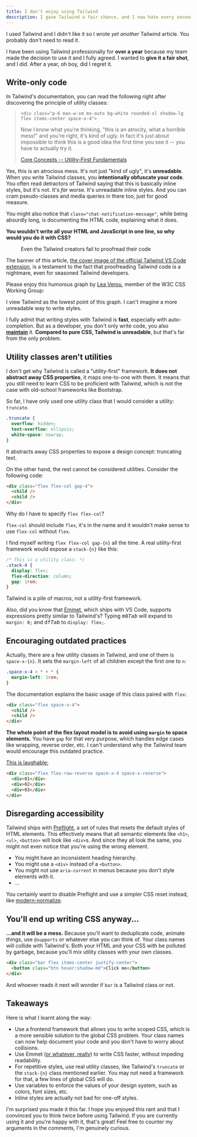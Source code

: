 ```yaml
---
title: I don't enjoy using Tailwind
description: I gave Tailwind a fair chance, and I now hate every second of it.
---
```


<script context="module">
  import banner from './banner.png?enhanced&w=1600;800';
  import { Tldr } from '$lib/markdown';
  export { banner };
</script>

<Tldr>

I used Tailwind and I didn't like it so I wrote _yet another_ Tailwind article. You probably don't need to read it.

</Tldr>

I have been using Tailwind professionally for **over a year** because my team made the decision to use it and I fully agreed. I wanted to **give it a fair shot**, and I did. After a year, oh boy, did I regret it.

## Write-only code

In Tailwind's documentation, you can read the following right after discovering the principle of utility classes:

> `<div class="p-6 max-w-sm mx-auto bg-white rounded-xl shadow-lg flex items-center space-x-4">`
>
> Now I know what you're thinking, "this is an atrocity, what a horrible mess!" and you're right, it's kind of ugly. In fact it's just about impossible to think this is a good idea the first time you see it -- you have to actually try it.
>
> [Core Concepts -- Utility-First Fundamentals](https://tailwindcss.com/docs/utility-first)

Yes, this is an atrocious mess. It's not just "kind of ugly", it's **unreadable**. When you write Tailwind classes, you **intentionally obfuscate your code**. You often read detractors of Tailwind saying that this is basically inline styles, but it's not. It's _far_ worse. It's unreadable inline styles. And you can cram pseudo-classes and media queries in there too, just for good measure.

You might also notice that `class="chat-notification-message"`, while being absurdly long, is documenting the HTML code, explaining what it does.

**You wouldn't write all your HTML and JavaScript in one line, so why would you do it with CSS?**

<figure>
<enhanced:img src={banner} alt="Cover of the official Tailwind VS Code extension, with inconsistencies circled" />
<figcaption>Even the Tailwind creators fail to proofread their code</figcaption>
</figure>

The banner of this article, [the cover image of the official Tailwind VS Code extension](https://github.com/tailwindlabs/tailwindcss-intellisense/blob/1f7e9e9149bd0f56bc1e9cdae703b1f407510582/packages/vscode-tailwindcss/.github/banner.png), is a testament to the fact that proofreading Tailwind code is a nightmare, even for seasoned Tailwind developers.

Please enjoy this humorous graph by [Lea Verou](https://twitter.com/LeaVerou/status/1306001020636540934), member of the W3C CSS Working Group:

<figure>
<enhanced:img src="./over-time.png?w=1600;800" alt="Code readability becomes the most important developer concern over time" />
</figure>

I view Tailwind as the lowest point of this graph. I can't imagine a more unreadable way to write styles.

I fully admit that writing styles with Tailwind is **fast**, especially with auto-completion. But as a developer, you don't only write code, you also [**maintain**](./maintainable-software) it. **Compared to pure CSS, Tailwind is unreadable**, but that's far from the only problem.

## Utility classes aren't utilities

I don't get why Tailwind is called a "utility-first" framework. **It does not abstract away CSS properties**, it maps one-to-one with them. It means that you still need to learn CSS to be proficient with Tailwind, which is not the case with old-school frameworks like Bootstrap.

So far, I have only used one utility class that I would consider a utility: `truncate`.

```css
.truncate {
  overflow: hidden;
  text-overflow: ellipsis;
  white-space: nowrap;
}
```

It abstracts away CSS properties to expose a design concept: truncating text.

On the other hand, the rest cannot be considered utilities. Consider the following code:

```html
<div class="flex flex-col gap-4">
  <child />
  <child />
</div>
```

Why do I have to specify `flex flex-col`?

`flex-col` should include `flex`, it's in the name and it wouldn't make sense to use `flex-col` without `flex`.

I find myself writing `flex flex-col gap-{n}` all the time. A real utility-first framework would expose a `stack-{n}` like this:

```css
/* This is a utility class: */
.stack-4 {
  display: flex;
  flex-direction: column;
  gap: 1rem;
}
```

Tailwind is a pile of macros, not a utility-first framework.

Also, did you know that [Emmet](https://github.com/emmetio/emmet), which ships with VS Code, supports expressions pretty similar to Tailwind's? Typing <kbd>m</kbd><kbd>0</kbd><kbd>_Tab_</kbd> will expand to `margin: 0;` and <kbd>d</kbd><kbd>f</kbd><kbd>_Tab_</kbd> to `display: flex;`.

## Encouraging outdated practices

Actually, there are a few utility classes in Tailwind, and one of them is `space-x-{n}`. It sets the `margin-left` of all children except the first one to `n`:

```css
.space-x-4 > * + * {
  margin-left: 1rem;
}
```

The documentation explains the basic usage of this class paired with `flex`:

```html
<div class="flex space-x-4">
  <child />
  <child />
</div>
```

**The whole point of the flex layout model is to avoid using `margin` to space elements.** You have `gap` for that very purpose, which handles edge cases like wrapping, reverse order, etc. I can't understand why the Tailwind team would encourage this outdated practice.

[This is laughable:](https://tailwindcss.com/docs/space#reversing-children-order)

```html
<div class="flex flex-row-reverse space-x-4 space-x-reverse">
  <div>01</div>
  <div>02</div>
  <div>03</div>
</div>
```

## Disregarding accessibility

Tailwind ships with [Preflight](https://tailwindcss.com/docs/preflight), a set of rules that resets the default styles of HTML elements. This effectively means that all semantic elements like `<h1>`, `<ul>`, `<button>` will look like `<div>`s. And since they all look the same, you might not even notice that you're using the wrong element.

- You might have an inconsistent heading hierarchy.
- You might use a `<div>` instead of a `<button>`.
- You might not use `aria-current` in menus because you don't style elements with it.
- ...

You certainly want to disable Preflight and use a simpler CSS reset instead, like [modern-normalize](https://github.com/sindresorhus/modern-normalize).

## You'll end up writing CSS anyway...

**...and it will be a mess.** Because you'll want to deduplicate code, animate things, use `@supports` or whatever else you can think of. Your class names will collide with Tailwind's. Both your HTML and your CSS with be polluted by garbage, because you'll mix utility classes with your own classes.

```html
<div class="bar flex items-center justify-center">
  <button class="btn hover:shadow-md">Click me</button>
</div>
```

And whoever reads it next will wonder if `bar` is a Tailwind class or not.

## Takeaways

Here is what I learnt along the way:

- Use a frontend framework that allows you to write scoped CSS, which is a more sensible solution to the global CSS problem. Your class names can now help document your code and you don't have to worry about collisions.
- Use Emmet ([or whatever, really](https://github.com/rstacruz/vim-hyperstyle)) to write CSS faster, without impeding readability.
- For repetitive styles, use real utility classes, like Tailwind's `truncate` or the `stack-{n}` class mentioned earlier. You may not need a framework for that, a few lines of global CSS will do.
- Use variables to enforce the values of your design system, such as colors, font sizes, etc.
- Inline styles are actually not bad for one-off styles.

I'm surprised you made it this far. I hope you enjoyed this rant and that I convinced you to think twice before using Tailwind. If you are currently using it and you're happy with it, that's great! Feel free to counter my arguments in the comments, I'm genuinely curious.
